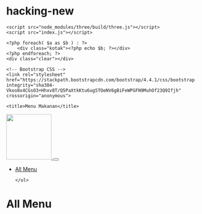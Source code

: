 # hacking-new
  
<!DOCTYPE html>
<html lang="en">
<head>
    <meta charset="UTF-8">
    <meta name="viewport" content="width=device-width, initial-scale=1.0">
    <title>Document</title>
</head>
<body>
    
    <script src="node_modules/three/build/three.js"></script>
    <script src="index.js"></script>
</body>
</html>

<!DOCTYPE html>
<html lang="en">
<head>
    <meta charset="UTF-8">
    <meta name="viewport" content="width=device-width, initial-scale=1.0">
    <title>Latihan Array</title>
    <style>
        .kotak {
            width: 30px;
            height: 30px;
            background-color: #BADA55;
            text-align: center;
            line-height: 30px;
            margin: 3px;
            float: left;
            transition: 1s;
        }
        .kotak:hover {
            transform: rotate(360deg);
            border-radius: 50%;
        }
        .clear {
            clear: both;
        }
    </style>
</head>
<body>

<?php 
$angka = [
    [1,2,3],
    [4,5,6],
    [7,8,9]
];
?>

<?php foreach( $angka as $a ) : ?>
    <?php foreach( $a as $b ) : ?>
        <div class="kotak"><?php echo $b; ?></div>
    <?php endforeach; ?>
    <div class="clear"></div>
<?php endforeach; ?>

<?php 


$data = file_get_contents('data/pizza.json');
$menu = json_decode($data, true);

$menu = $menu["menu"];

?>
<!doctype html>
<html lang="en">
  <head>
    <!-- Required meta tags -->
    <meta charset="utf-8">
    <meta name="viewport" content="width=device-width, initial-scale=1, shrink-to-fit=no">

    <!-- Bootstrap CSS -->
    <link rel="stylesheet" href="https://stackpath.bootstrapcdn.com/bootstrap/4.4.1/css/bootstrap.min.css" integrity="sha384-Vkoo8x4CGsO3+Hhxv8T/Q5PaXtkKtu6ug5TOeNV6gBiFeWPGFN9MuhOf23Q9Ifjh" crossorigin="anonymous">

    <title>Menu Makanan</title>
  </head>
  <body>
  <nav class="navbar navbar-expand-lg navbar-light bg-light">
      <div class="container">
  <a class="navbar-brand" href="#">
    <img src="img/logo.png" width="120">
  </a>
  <button class="navbar-toggler" type="button" data-toggle="collapse" data-target="#navbarNav" aria-controls="navbarNav" aria-expanded="false" aria-label="Toggle navigation">
    <span class="navbar-toggler-icon"></span>
  </button>
  <div class="collapse navbar-collapse" id="navbarNav">
    <ul class="navbar-nav">
      <li class="nav-item active">
        <a class="nav-link" href="#">All Menu</a>
      </li>
      
    </ul>
  </div>
  </div>
</nav>

<div class="container">
    <div class="row mt-3">
        <div class="col">
            <h1>All Menu</h1>
        </div>
    </div>
</div>

</body>
</html> 
